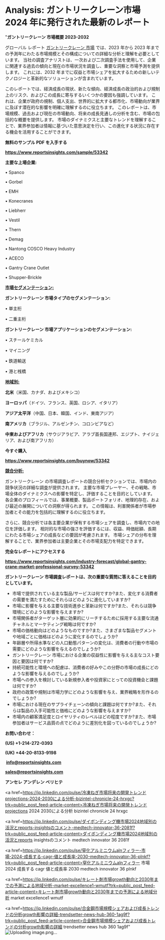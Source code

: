 # Analysis: ガントリークレーン市場 2024 年に発行された最新のレポート

"<strong>ガントリークレーン 市場概要 2023-2032</strong>

グローバル レポート <a href=https://www.reportsinsights.com/sample/53342>ガントリークレーン 市場</a> では、2023 年から 2023 年までの予測年にわたる市場規模とその構成についての詳細な分析と理解を必要としています。 当社の調査アナリストは、一次および二次調査手法を使用して、企業に関連する過去の傾向と現在の市場状況を調査し、重要な洞察と市場予測を提供します。 これには、2032 年までに収益と市場シェアを拡大​​するための新しいテクノロジーと革新的なソリューションが含まれています。

このレポートでは、経済成長の現状、新たな傾向、経済成長の政治的および規制上のリスク、およびこの成長に寄与するいくつかの要因も強調しています。 これは、企業が政府の規制、個人支出、世界的に拡大する都市化、市場動向が業界に及ぼす潜在的な影響を明確に理解するのに役立ちます。 このレポートは、市場規模、過去および現在の市場動向、将来の成長見通しの分析を含む、市場の包括的な概要を提供します。 市場のダイナミクスと主要なトレンドを理解することで、業界参加者は情報に基づいた意思決定を行い、この進化する状況に存在する機会を活用することができます。

<strong><b>無料のサンプル PDF を入手する</b></strong>

<a href=https://www.reportsinsights.com/sample/53342><strong><u>https://www.reportsinsights.com/sample/53342</u></strong></a>

<strong>主要な上場企業:</strong>

• Spanco

• Gorbel

• EMH

• Konecranes

• Liebherr

• Vestil

• Thern

• Demag

• Nantong COSCO Heavy Industry

• ACECO

• Gantry Crane Outlet

• Shupper-Brickle

<strong><u>市場セグメンテーション</u></strong><strong><u>:</u></strong>

<strong>ガントリークレーン 市場タイプのセグメンテーション:</strong>

• 単主桁

• 二重主桁

<strong>ガントリークレーン 市場アプリケーションのセグメンテーション:</strong>

• スチールケミカル

• マイニング

• 鉄道輸送

• 港と桟橋

<strong><u>地域別</u></strong><strong><u>:</u></strong>

<strong>北米</strong>（米国、カナダ、およびメキシコ）

<strong>ヨーロッパ</strong>（ドイツ、フランス、英国、ロシア、イタリア）

<strong>アジア太平洋</strong>（中国、日本、韓国、インド、東南アジア）

<strong>南アメリカ</strong>（ブラジル、アルゼンチン、コロンビアなど）

<strong>中東およびアフリカ</strong>（サウジアラビア、アラブ首長国連邦、エジプト、ナイジェリア、および南アフリカ）

<strong>今すぐ購入</strong>

<a href=https://www.reportsinsights.com/buynow/53342><strong><u>https://www.reportsinsights.com/buynow/53342</u></strong></a>

<strong><u>競合分析:</u></strong>

ガントリークレーン の市場調査レポートの競合分析セクションでは、市場内の競争状況の詳細な調査が提供されます。 主要な市場プレーヤー、その戦略、市場全体のダイナミクスへの影響を特定し、評価することを目的としています。 各企業のプロフィールでは、事業概要、製品ポートフォリオ、地理的存在、および最近の展開についての洞察が得られます。 この情報は、利害関係者が市場参加者とその能力を包括的に理解するのに役立ちます。

さらに、競合分析では各主要企業が保有する市場シェアを調査し、市場内での地位を評価します。 相対的な市場の強さを評価するには、収益、時価総額、長期にわたる市場シェアの成長などの要因が考慮されます。 市場シェアの分布を理解することで、業界参加者は主要企業とその市場支配力を特定できます。

<strong>完全なレポートにアクセスする</strong>

<a href=https://www.reportsinsights.com/industry-forecast/global-gantry-crane-market-professional-survey-53342><strong><u><b>https://www.reportsinsights.com/industry-forecast/global-gantry-crane-market-professional-survey-53342</b></u></strong></a>

<strong><b>ガントリークレーン 市場調査レポートは、次の重要な質問に答えることを目的としています。</b></strong>
<ul>
  <li>市場で提供されている主な製品/サービスは何ですか?また、変化する消費者の需要を満たすためにそれらはどのように進化していますか?</li>
  <li>市場に影響を与える主要な技術進歩と革新は何ですか?また、それらは競争環境にどのような影響を与えますか?</li>
  <li>市場関係者がターゲット層に効果的にリーチするために採用する主要な流通チャネルとマーケティング戦略は何ですか?</li>
  <li>市場の価格動向はどのようなものですか?また、さまざまな製品セグメントや地域ごとに価格はどのように変化するのでしょうか?</li>
  <li>年齢層や所得水準などの人口動態パターンの変化は、消費者の行動や市場の需要にどのような影響を与えるのでしょうか?</li>
  <li>ガントリークレーン 市場における企業の収益性に影響を与える主なコスト要因と要因は何ですか?</li>
  <li>持続可能性と環境への配慮は、消費者の好みやこの分野の市場の成長にどのような影響を与えるのでしょうか?</li>
  <li>市場への参入を検討している新規参入者や投資家にとっての投資機会と課題は何ですか?</li>
  <li>政府の政策や規制は市場力学にどのような影響を与え、業界戦略を形作るのでしょうか?</li>
  <li>市場における現在のサプライチェーンの傾向と課題は何ですか?また、それらは製品の入手可能性と価格にどのような影響を与えますか?</li>
  <li>市場内の顧客満足度とロイヤリティのレベルはどの程度ですか?また、市場参加者はサービス品質の点でどのように差別化を図っているのでしょうか?</li>
</ul>
<strong>お問い合わせ：</strong>

<strong>(US) +1-214-272-0393</strong>

<strong>(UK) +44-20-8133-9198</strong>

<strong> </strong><a href=info@reportsinsights.com><strong><u>info@reportsinsights.com</u></strong></a>

<a href=sales@reportsinsights.com><strong><u>sales@reportsinsights.com</u></strong></a>

<strong>アンセレ アンデレン ベリヒテ</strong>

<a href=https://jp.linkedin.com/pulse/冷凍ねぎ市場将来の開発トレンドprojections-2024-2030による分析-bizintel-chronicle-24-hrxgc?trk=public_post_feed-article-content>冷凍ねぎ市場将来の開発トレンドprojections 2024 2030による分析 bizintel chronicle 24 hrxgc</a>

<a href=https://jp.linkedin.com/pulse/ダイボンディング機市場2024地域別の活況とreports-insightsのコメント-medtech-innovator-36-2081f?trk=public_post_feed-article-content>ダイボンディング機市場2024地域別の活況とreports insightsのコメント medtech innovator 36 2081f</a>

<a href=https://jp.linkedin.com/pulse/窒化アルミニウムalnフィラー-市場-2024-成長する-cagr-値と成長率-2030-medtech-innovator-36-plnkf?trk=public_post_feed-article-content>窒化アルミニウムalnフィラー 市場 2024 成長する cagr 値と成長率 2030 medtech innovator 36 plnkf</a>

<a href=https://jp.linkedin.com/pulse/キレート剤市場growth動向と2030年までの予測による地域分析-market-excellence1-wmutf?trk=public_post_feed-article-content>キレート剤市場growth動向と2030年までの予測による地域分析 market excellence1 wmutf</a>

<a href=https://jp.linkedin.com/pulse/合金鋼市場規模シェアおよび成長トレンドの分析growth影響の詳細-trendsetter-news-hub-360-1ag9f?trk=public_post_feed-article-content>合金鋼市場規模シェアおよび成長トレンドの分析growth影響の詳細 trendsetter news hub 360 1ag9f</a>"
![Uploading image.png…]()

